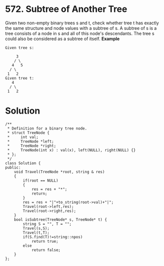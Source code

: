 # 572. Subtree of Another Tree
Given two non-empty binary trees s and t, check whether tree t has exactly the same structure and node values with a subtree
of s. A subtree of s is a tree consists of a node in s and all of this node's descendants. The tree s could also be 
considered as a subtree of itself.
**Example**
```
Given tree s:

     3
    / \
   4   5
  / \
 1   2
Given tree t:
   4 
  / \
 1   2
```


# Solution
```
/**
 * Definition for a binary tree node.
 * struct TreeNode {
 *     int val;
 *     TreeNode *left;
 *     TreeNode *right;
 *     TreeNode(int x) : val(x), left(NULL), right(NULL) {}
 * };
 */
class Solution {
public:
    void Travel(TreeNode *root, string & res)
    {
        if(root == NULL)
        {
            res = res + "*";
            return;
        }
        res = res + "|"+to_string(root->val)+"|";
        Travel(root->left,res);
        Travel(root->right,res);
    }
    bool isSubtree(TreeNode* s, TreeNode* t) {
        string S = "", T = "";
        Travel(s,S);
        Travel(t,T);
        if(S.find(T)!=string::npos)
            return true;
        else
            return false;
    }
};
```
